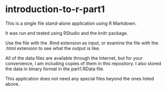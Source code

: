 # introduction-to-r-part1

This is a single file stand-alone application using R Markdown.

It was run and tested using RStudio and the knitr package.

Use the file with the .Rmd extension as input, or examine the
file with the .html extension to see what the output is like.

All of the data files are available through the Internet, but
for your convenience, I am including copies of them in this
repository. I also stored the data in binary format in the
part1.RData file.

This application does not need any special files beyond the
ones listed above.
